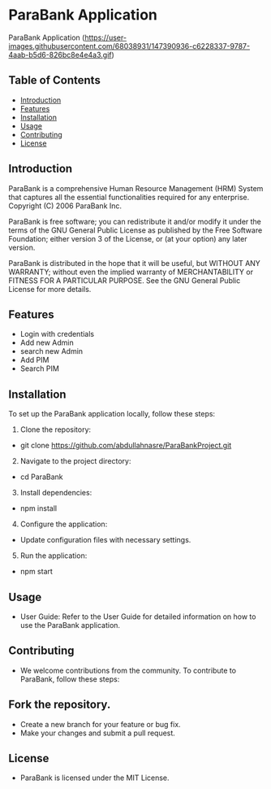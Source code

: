 # ParaBank Application

ParaBank Application
(https://user-images.githubusercontent.com/68038931/147390936-c6228337-9787-4aab-b5d6-826bc8e4e4a3.gif)
## Table of Contents

- [Introduction](#introduction)
- [Features](#features)
- [Installation](#installation)
- [Usage](#usage)
- [Contributing](#contributing)
- [License](#license)

## Introduction

ParaBank is a comprehensive Human Resource Management (HRM) System that captures all the essential functionalities required for any enterprise. Copyright (C) 2006 ParaBank Inc.

ParaBank is free software; you can redistribute it and/or modify it under the terms of the GNU General Public License as published by the Free Software Foundation; either version 3 of the License, or (at your option) any later version.

ParaBank is distributed in the hope that it will be useful, but WITHOUT ANY WARRANTY; without even the implied warranty of MERCHANTABILITY or FITNESS FOR A PARTICULAR PURPOSE. See the GNU General Public License for more details.


## Features

* Login with credentials 
* Add new Admin
* search new Admin
* Add PIM
* Search PIM
 

## Installation

To set up the ParaBank application locally, follow these steps:

1. Clone the repository:
*   git clone https://github.com/abdullahnasre/ParaBankProject.git
2. Navigate to the project directory:
*   cd ParaBank
3. Install dependencies:
*   npm install
4. Configure the application:

* Update configuration files with necessary settings.
5. Run the application:
*   npm start

## Usage
* User Guide: Refer to the User Guide for detailed information on how to use the ParaBank application.

## Contributing
* We welcome contributions from the community. To contribute to ParaBank, follow these steps:

## Fork the repository.
* Create a new branch for your feature or bug fix.
* Make your changes and submit a pull request.

## License
* ParaBank is licensed under the MIT License.
